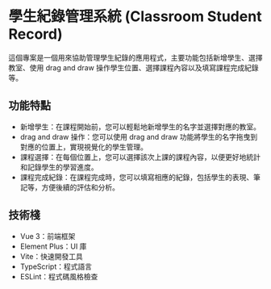 # 學生紀錄管理系統 (Classroom Student Record)

這個專案是一個用來協助管理學生紀錄的應用程式，主要功能包括新增學生、選擇教室、使用 drag and draw 操作學生位置、選擇課程內容以及填寫課程完成紀錄等。

## 功能特點

- 新增學生：在課程開始前，您可以輕鬆地新增學生的名字並選擇對應的教室。
- drag and draw 操作：您可以使用 drag and draw 功能將學生的名字拖曳到對應的位置上，實現視覺化的學生管理。
- 課程選擇：在每個位置上，您可以選擇該次上課的課程內容，以便更好地統計和記錄學生的學習進度。
- 課程完成紀錄：在課程完成時，您可以填寫相應的紀錄，包括學生的表現、筆記等，方便後續的評估和分析。

## 技術棧

- Vue 3：前端框架
- Element Plus：UI 庫
- Vite：快速開發工具
- TypeScript：程式語言
- ESLint：程式碼風格檢查